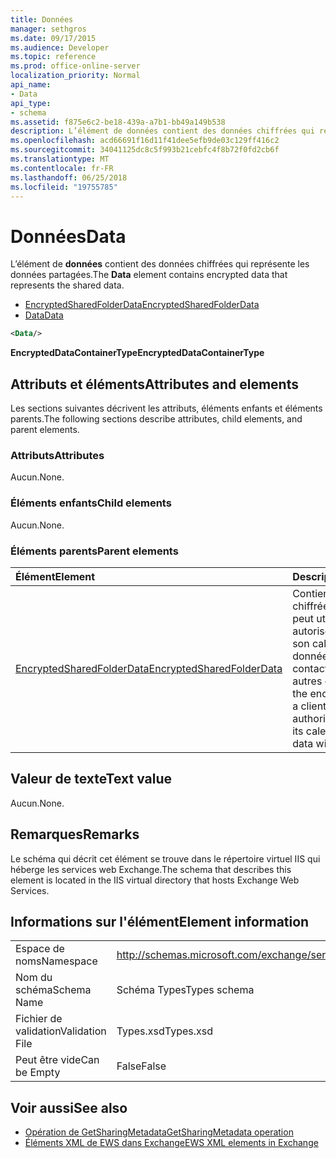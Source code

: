 ```yaml
---
title: Données
manager: sethgros
ms.date: 09/17/2015
ms.audience: Developer
ms.topic: reference
ms.prod: office-online-server
localization_priority: Normal
api_name:
- Data
api_type:
- schema
ms.assetid: f875e6c2-be18-439a-a7b1-bb49a149b538
description: L’élément de données contient des données chiffrées qui représente les données partagées.
ms.openlocfilehash: acd66691f16d11f41dee5efb9de03c129ff416c2
ms.sourcegitcommit: 34041125dc8c5f993b21cebfc4f8b72f0fd2cb6f
ms.translationtype: MT
ms.contentlocale: fr-FR
ms.lasthandoff: 06/25/2018
ms.locfileid: "19755785"
---
```

# <a name="data"></a><span data-ttu-id="48699-103">Données</span><span class="sxs-lookup"><span data-stu-id="48699-103">Data</span></span>

<span data-ttu-id="48699-104">L’élément de **données** contient des données chiffrées qui représente les données partagées.</span><span class="sxs-lookup"><span data-stu-id="48699-104">The **Data** element contains encrypted data that represents the shared data.</span></span> 
  
- [<span data-ttu-id="48699-105">EncryptedSharedFolderData</span><span class="sxs-lookup"><span data-stu-id="48699-105">EncryptedSharedFolderData</span></span>](encryptedsharedfolderdata.md)  
- [<span data-ttu-id="48699-106">Data</span><span class="sxs-lookup"><span data-stu-id="48699-106">Data</span></span>](data.md)
  
```xml
<Data/>
```

<span data-ttu-id="48699-107">**EncryptedDataContainerType**</span><span class="sxs-lookup"><span data-stu-id="48699-107">**EncryptedDataContainerType**</span></span>

## <a name="attributes-and-elements"></a><span data-ttu-id="48699-108">Attributs et éléments</span><span class="sxs-lookup"><span data-stu-id="48699-108">Attributes and elements</span></span>

<span data-ttu-id="48699-109">Les sections suivantes décrivent les attributs, éléments enfants et éléments parents.</span><span class="sxs-lookup"><span data-stu-id="48699-109">The following sections describe attributes, child elements, and parent elements.</span></span>
  
### <a name="attributes"></a><span data-ttu-id="48699-110">Attributs</span><span class="sxs-lookup"><span data-stu-id="48699-110">Attributes</span></span>

<span data-ttu-id="48699-111">Aucun.</span><span class="sxs-lookup"><span data-stu-id="48699-111">None.</span></span>
  
### <a name="child-elements"></a><span data-ttu-id="48699-112">Éléments enfants</span><span class="sxs-lookup"><span data-stu-id="48699-112">Child elements</span></span>

<span data-ttu-id="48699-113">Aucun.</span><span class="sxs-lookup"><span data-stu-id="48699-113">None.</span></span>
  
### <a name="parent-elements"></a><span data-ttu-id="48699-114">Éléments parents</span><span class="sxs-lookup"><span data-stu-id="48699-114">Parent elements</span></span>

|<span data-ttu-id="48699-115">**Élément**</span><span class="sxs-lookup"><span data-stu-id="48699-115">**Element**</span></span>|<span data-ttu-id="48699-116">**Description**</span><span class="sxs-lookup"><span data-stu-id="48699-116">**Description**</span></span>|
|:-----|:-----|
|[<span data-ttu-id="48699-117">EncryptedSharedFolderData</span><span class="sxs-lookup"><span data-stu-id="48699-117">EncryptedSharedFolderData</span></span>](encryptedsharedfolderdata.md) <br/> |<span data-ttu-id="48699-118">Contient les données chiffrées qu’un client peut utiliser pour autoriser le partage de son calendrier de données ou de contacts avec les autres clients.</span><span class="sxs-lookup"><span data-stu-id="48699-118">Contains the encrypted data that a client can use to authorize the sharing of its calendar or contact data with other clients.</span></span>  <br/> |
   
## <a name="text-value"></a><span data-ttu-id="48699-119">Valeur de texte</span><span class="sxs-lookup"><span data-stu-id="48699-119">Text value</span></span>

<span data-ttu-id="48699-120">Aucun.</span><span class="sxs-lookup"><span data-stu-id="48699-120">None.</span></span>
  
## <a name="remarks"></a><span data-ttu-id="48699-121">Remarques</span><span class="sxs-lookup"><span data-stu-id="48699-121">Remarks</span></span>

<span data-ttu-id="48699-122">Le schéma qui décrit cet élément se trouve dans le répertoire virtuel IIS qui héberge les services web Exchange.</span><span class="sxs-lookup"><span data-stu-id="48699-122">The schema that describes this element is located in the IIS virtual directory that hosts Exchange Web Services.</span></span>
  
## <a name="element-information"></a><span data-ttu-id="48699-123">Informations sur l'élément</span><span class="sxs-lookup"><span data-stu-id="48699-123">Element information</span></span>

|||
|:-----|:-----|
|<span data-ttu-id="48699-124">Espace de noms</span><span class="sxs-lookup"><span data-stu-id="48699-124">Namespace</span></span>  <br/> |http://schemas.microsoft.com/exchange/services/2006/types  <br/> |
|<span data-ttu-id="48699-125">Nom du schéma</span><span class="sxs-lookup"><span data-stu-id="48699-125">Schema Name</span></span>  <br/> |<span data-ttu-id="48699-126">Schéma Types</span><span class="sxs-lookup"><span data-stu-id="48699-126">Types schema</span></span>  <br/> |
|<span data-ttu-id="48699-127">Fichier de validation</span><span class="sxs-lookup"><span data-stu-id="48699-127">Validation File</span></span>  <br/> |<span data-ttu-id="48699-128">Types.xsd</span><span class="sxs-lookup"><span data-stu-id="48699-128">Types.xsd</span></span>  <br/> |
|<span data-ttu-id="48699-129">Peut être vide</span><span class="sxs-lookup"><span data-stu-id="48699-129">Can be Empty</span></span>  <br/> |<span data-ttu-id="48699-130">False</span><span class="sxs-lookup"><span data-stu-id="48699-130">False</span></span>  <br/> |
   
## <a name="see-also"></a><span data-ttu-id="48699-131">Voir aussi</span><span class="sxs-lookup"><span data-stu-id="48699-131">See also</span></span>

- [<span data-ttu-id="48699-132">Opération de GetSharingMetadata</span><span class="sxs-lookup"><span data-stu-id="48699-132">GetSharingMetadata operation</span></span>](getsharingmetadata-operation.md)
- [<span data-ttu-id="48699-133">Éléments XML de EWS dans Exchange</span><span class="sxs-lookup"><span data-stu-id="48699-133">EWS XML elements in Exchange</span></span>](ews-xml-elements-in-exchange.md)

